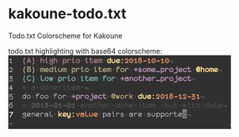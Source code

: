 # kakoune-todo.txt
Todo.txt Colorscheme for Kakoune

todo.txt highlighting with base64 colorscheme:
![todo.txt highlighting with base64 colorscheme](kak_todotxt.jpg)
